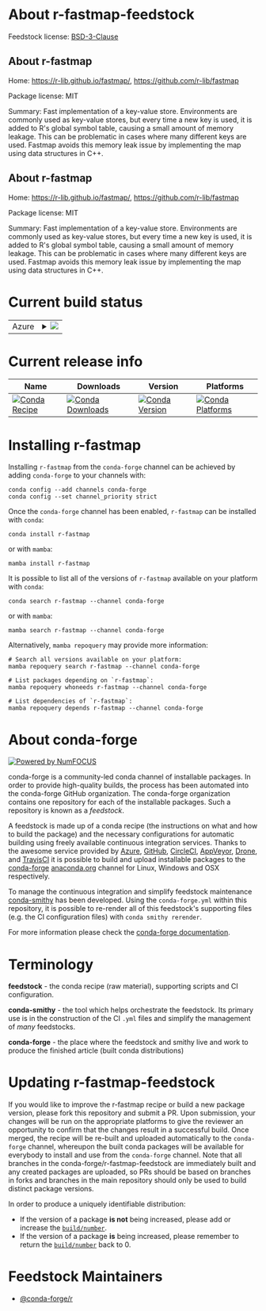 About r-fastmap-feedstock
=========================

Feedstock license: [BSD-3-Clause](https://github.com/conda-forge/r-fastmap-feedstock/blob/main/LICENSE.txt)


About r-fastmap
---------------

Home: https://r-lib.github.io/fastmap/, https://github.com/r-lib/fastmap

Package license: MIT

Summary: Fast implementation of a key-value store. Environments are commonly used as key-value stores, but every time a new key is used, it is added to R's global symbol table, causing a small amount of memory leakage. This can be problematic in cases where many different keys are used. Fastmap avoids this memory leak issue by implementing the map using data structures in C++.

About r-fastmap
---------------

Home: https://r-lib.github.io/fastmap/, https://github.com/r-lib/fastmap

Package license: MIT

Summary: Fast implementation of a key-value store. Environments are commonly used as key-value stores, but every time a new key is used, it is added to R's global symbol table, causing a small amount of memory leakage. This can be problematic in cases where many different keys are used. Fastmap avoids this memory leak issue by implementing the map using data structures in C++.

Current build status
====================


<table>
    
  <tr>
    <td>Azure</td>
    <td>
      <details>
        <summary>
          <a href="https://dev.azure.com/conda-forge/feedstock-builds/_build/latest?definitionId=8093&branchName=main">
            <img src="https://dev.azure.com/conda-forge/feedstock-builds/_apis/build/status/r-fastmap-feedstock?branchName=main">
          </a>
        </summary>
        <table>
          <thead><tr><th>Variant</th><th>Status</th></tr></thead>
          <tbody><tr>
              <td>linux_64_r_base4.2</td>
              <td>
                <a href="https://dev.azure.com/conda-forge/feedstock-builds/_build/latest?definitionId=8093&branchName=main">
                  <img src="https://dev.azure.com/conda-forge/feedstock-builds/_apis/build/status/r-fastmap-feedstock?branchName=main&jobName=linux&configuration=linux%20linux_64_r_base4.2" alt="variant">
                </a>
              </td>
            </tr><tr>
              <td>linux_64_r_base4.3</td>
              <td>
                <a href="https://dev.azure.com/conda-forge/feedstock-builds/_build/latest?definitionId=8093&branchName=main">
                  <img src="https://dev.azure.com/conda-forge/feedstock-builds/_apis/build/status/r-fastmap-feedstock?branchName=main&jobName=linux&configuration=linux%20linux_64_r_base4.3" alt="variant">
                </a>
              </td>
            </tr><tr>
              <td>linux_aarch64_r_base4.2</td>
              <td>
                <a href="https://dev.azure.com/conda-forge/feedstock-builds/_build/latest?definitionId=8093&branchName=main">
                  <img src="https://dev.azure.com/conda-forge/feedstock-builds/_apis/build/status/r-fastmap-feedstock?branchName=main&jobName=linux&configuration=linux%20linux_aarch64_r_base4.2" alt="variant">
                </a>
              </td>
            </tr><tr>
              <td>linux_aarch64_r_base4.3</td>
              <td>
                <a href="https://dev.azure.com/conda-forge/feedstock-builds/_build/latest?definitionId=8093&branchName=main">
                  <img src="https://dev.azure.com/conda-forge/feedstock-builds/_apis/build/status/r-fastmap-feedstock?branchName=main&jobName=linux&configuration=linux%20linux_aarch64_r_base4.3" alt="variant">
                </a>
              </td>
            </tr><tr>
              <td>linux_ppc64le_r_base4.2</td>
              <td>
                <a href="https://dev.azure.com/conda-forge/feedstock-builds/_build/latest?definitionId=8093&branchName=main">
                  <img src="https://dev.azure.com/conda-forge/feedstock-builds/_apis/build/status/r-fastmap-feedstock?branchName=main&jobName=linux&configuration=linux%20linux_ppc64le_r_base4.2" alt="variant">
                </a>
              </td>
            </tr><tr>
              <td>linux_ppc64le_r_base4.3</td>
              <td>
                <a href="https://dev.azure.com/conda-forge/feedstock-builds/_build/latest?definitionId=8093&branchName=main">
                  <img src="https://dev.azure.com/conda-forge/feedstock-builds/_apis/build/status/r-fastmap-feedstock?branchName=main&jobName=linux&configuration=linux%20linux_ppc64le_r_base4.3" alt="variant">
                </a>
              </td>
            </tr><tr>
              <td>osx_64_r_base4.2</td>
              <td>
                <a href="https://dev.azure.com/conda-forge/feedstock-builds/_build/latest?definitionId=8093&branchName=main">
                  <img src="https://dev.azure.com/conda-forge/feedstock-builds/_apis/build/status/r-fastmap-feedstock?branchName=main&jobName=osx&configuration=osx%20osx_64_r_base4.2" alt="variant">
                </a>
              </td>
            </tr><tr>
              <td>osx_64_r_base4.3</td>
              <td>
                <a href="https://dev.azure.com/conda-forge/feedstock-builds/_build/latest?definitionId=8093&branchName=main">
                  <img src="https://dev.azure.com/conda-forge/feedstock-builds/_apis/build/status/r-fastmap-feedstock?branchName=main&jobName=osx&configuration=osx%20osx_64_r_base4.3" alt="variant">
                </a>
              </td>
            </tr><tr>
              <td>osx_arm64_r_base4.2</td>
              <td>
                <a href="https://dev.azure.com/conda-forge/feedstock-builds/_build/latest?definitionId=8093&branchName=main">
                  <img src="https://dev.azure.com/conda-forge/feedstock-builds/_apis/build/status/r-fastmap-feedstock?branchName=main&jobName=osx&configuration=osx%20osx_arm64_r_base4.2" alt="variant">
                </a>
              </td>
            </tr><tr>
              <td>osx_arm64_r_base4.3</td>
              <td>
                <a href="https://dev.azure.com/conda-forge/feedstock-builds/_build/latest?definitionId=8093&branchName=main">
                  <img src="https://dev.azure.com/conda-forge/feedstock-builds/_apis/build/status/r-fastmap-feedstock?branchName=main&jobName=osx&configuration=osx%20osx_arm64_r_base4.3" alt="variant">
                </a>
              </td>
            </tr><tr>
              <td>win_64</td>
              <td>
                <a href="https://dev.azure.com/conda-forge/feedstock-builds/_build/latest?definitionId=8093&branchName=main">
                  <img src="https://dev.azure.com/conda-forge/feedstock-builds/_apis/build/status/r-fastmap-feedstock?branchName=main&jobName=win&configuration=win%20win_64_" alt="variant">
                </a>
              </td>
            </tr>
          </tbody>
        </table>
      </details>
    </td>
  </tr>
</table>

Current release info
====================

| Name | Downloads | Version | Platforms |
| --- | --- | --- | --- |
| [![Conda Recipe](https://img.shields.io/badge/recipe-r--fastmap-green.svg)](https://anaconda.org/conda-forge/r-fastmap) | [![Conda Downloads](https://img.shields.io/conda/dn/conda-forge/r-fastmap.svg)](https://anaconda.org/conda-forge/r-fastmap) | [![Conda Version](https://img.shields.io/conda/vn/conda-forge/r-fastmap.svg)](https://anaconda.org/conda-forge/r-fastmap) | [![Conda Platforms](https://img.shields.io/conda/pn/conda-forge/r-fastmap.svg)](https://anaconda.org/conda-forge/r-fastmap) |

Installing r-fastmap
====================

Installing `r-fastmap` from the `conda-forge` channel can be achieved by adding `conda-forge` to your channels with:

```
conda config --add channels conda-forge
conda config --set channel_priority strict
```

Once the `conda-forge` channel has been enabled, `r-fastmap` can be installed with `conda`:

```
conda install r-fastmap
```

or with `mamba`:

```
mamba install r-fastmap
```

It is possible to list all of the versions of `r-fastmap` available on your platform with `conda`:

```
conda search r-fastmap --channel conda-forge
```

or with `mamba`:

```
mamba search r-fastmap --channel conda-forge
```

Alternatively, `mamba repoquery` may provide more information:

```
# Search all versions available on your platform:
mamba repoquery search r-fastmap --channel conda-forge

# List packages depending on `r-fastmap`:
mamba repoquery whoneeds r-fastmap --channel conda-forge

# List dependencies of `r-fastmap`:
mamba repoquery depends r-fastmap --channel conda-forge
```


About conda-forge
=================

[![Powered by
NumFOCUS](https://img.shields.io/badge/powered%20by-NumFOCUS-orange.svg?style=flat&colorA=E1523D&colorB=007D8A)](https://numfocus.org)

conda-forge is a community-led conda channel of installable packages.
In order to provide high-quality builds, the process has been automated into the
conda-forge GitHub organization. The conda-forge organization contains one repository
for each of the installable packages. Such a repository is known as a *feedstock*.

A feedstock is made up of a conda recipe (the instructions on what and how to build
the package) and the necessary configurations for automatic building using freely
available continuous integration services. Thanks to the awesome service provided by
[Azure](https://azure.microsoft.com/en-us/services/devops/), [GitHub](https://github.com/),
[CircleCI](https://circleci.com/), [AppVeyor](https://www.appveyor.com/),
[Drone](https://cloud.drone.io/welcome), and [TravisCI](https://travis-ci.com/)
it is possible to build and upload installable packages to the
[conda-forge](https://anaconda.org/conda-forge) [anaconda.org](https://anaconda.org/)
channel for Linux, Windows and OSX respectively.

To manage the continuous integration and simplify feedstock maintenance
[conda-smithy](https://github.com/conda-forge/conda-smithy) has been developed.
Using the ``conda-forge.yml`` within this repository, it is possible to re-render all of
this feedstock's supporting files (e.g. the CI configuration files) with ``conda smithy rerender``.

For more information please check the [conda-forge documentation](https://conda-forge.org/docs/).

Terminology
===========

**feedstock** - the conda recipe (raw material), supporting scripts and CI configuration.

**conda-smithy** - the tool which helps orchestrate the feedstock.
                   Its primary use is in the construction of the CI ``.yml`` files
                   and simplify the management of *many* feedstocks.

**conda-forge** - the place where the feedstock and smithy live and work to
                  produce the finished article (built conda distributions)


Updating r-fastmap-feedstock
============================

If you would like to improve the r-fastmap recipe or build a new
package version, please fork this repository and submit a PR. Upon submission,
your changes will be run on the appropriate platforms to give the reviewer an
opportunity to confirm that the changes result in a successful build. Once
merged, the recipe will be re-built and uploaded automatically to the
`conda-forge` channel, whereupon the built conda packages will be available for
everybody to install and use from the `conda-forge` channel.
Note that all branches in the conda-forge/r-fastmap-feedstock are
immediately built and any created packages are uploaded, so PRs should be based
on branches in forks and branches in the main repository should only be used to
build distinct package versions.

In order to produce a uniquely identifiable distribution:
 * If the version of a package **is not** being increased, please add or increase
   the [``build/number``](https://docs.conda.io/projects/conda-build/en/latest/resources/define-metadata.html#build-number-and-string).
 * If the version of a package **is** being increased, please remember to return
   the [``build/number``](https://docs.conda.io/projects/conda-build/en/latest/resources/define-metadata.html#build-number-and-string)
   back to 0.

Feedstock Maintainers
=====================

* [@conda-forge/r](https://github.com/conda-forge/r/)


